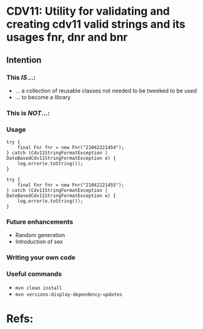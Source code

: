 # CDV11: Utility for validating and creating cdv11 valid strings and its usages fnr, dnr and bnr

## Intention

### This _IS_...:
- ... a collection of reusable classes not needed to be tweeked to be used
- ... to become a library
### This is _NOT_...:

### Usage
```
try {
    final Fnr fnr = new Fnr("21042221454");
} catch (Cdv11StringFormatException | DateBasedCdv11StringFormatException e) {
    log.error(e.toString());
}
```
```     
try {
    final Fnr fnr = new Fnr("21042221455");
} catch (Cdv11StringFormatException | DateBasedCdv11StringFormatException e) {
    log.error(e.toString());
}
```
### Future enhancements
- Random generation
- Introduction of sex
### Writing your own code

### Useful commands
- ```mvn clean install``` 
- ```mvn versions:display-dependency-updates```
# Refs: